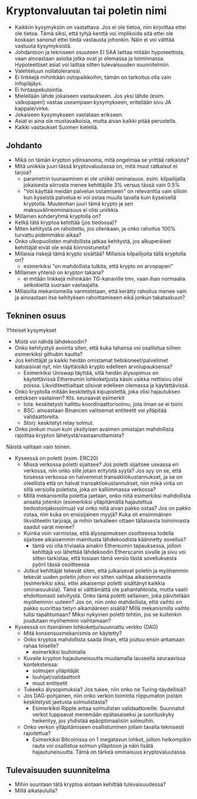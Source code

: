 # Kryptonvaluutan tai poletin nimi

- Kaikkiin kysymyksiin on vastattava. Jos ei ole tietoa, niin kirjoittaa ettei ole tietoa. Tämä siksi, että tyhjä kenttä voi implikoida sitä ettei ole koskaan sanonut ettei tiedä vastausta johonkin. Näin ei voi välttää vastuuta kysymyksistä.
- Johdantoon ja tekniseen osuuteen EI SAA laittaa mitään hypoteettista, vaan ainoastaan asioita jotka ovat jo olemassa ja toiminnassa. Hypoteettiset asiat voi laittaa sitten tulevaisuuden suunnitelmiin.
- Valehteluun nollatoleranssi.
- Ei linkkejä mihinkään ostopaikkoihin, tämän on tarkoitus olla vain infopläjäys.
- Ei hintaspekulointia.
- Mielellään lähde jokaiseen vastaukseen. Jos yksi lähde (esim. valkopaperi) vastaa useampaan kysymykseen, eritellään sivu JA kappale/virke.
- Jokaiseen kysymykseen vastataan erikseen.
- Asiat ei aina ole mustavalkoisia, mutta aivan kaikki pitää perustella.
- Kaikki vastaukset Suomen kielellä.

## Johdanto
- Mikä on tämän krypton ydinsanoma, mitä ongelmaa se yrittää ratkaista?
- Mitä uniikkia juuri tässä kryptovaluutassa on, mitä muut ratkaisut ei tarjoa?
    - parametrin tuunaaminen ei ole uniikki ominaisuus. esim. kilpailijalla jokaisesta siirrosta menee kehittäjille 3% versus tässä vain 0.5%
    - "Voi käyttää meidän palvelun ostamiseen" on relevanttia vain silloin kun kyseistä palvelua ei voi ostaa muulla tavalla kuin kyseisellä kryptolla. Muutenhan juuri tämä krypto ja sen maksuvälineominaisuus ei olisi uniikkia.
- Millainen kohderyhmä kryptolla on?
- Ketkä tätä kryptoa kehittää (jos tiedossa)?
- Miten kehitystä on rahoitettu, jos ollenkaan, ja onko rahoitus 100% turvattu pidemmäksi aikaa?
- Onko ulkopuolisten mahdollista jatkaa kehitystä, jos alkuperäiset kehittäjät eivät ole enää kiinnostuneita?
- Millaisia riskejä tämä krypto sisältää? Millaisia kilpailijoita tällä kryptolla on?
    - esimerkiksi "on mahdollista tulkita, että krypto on arvopaperi"
- Millainen yhteisö on krypton takana?
    - ei mitään linkkejä mihinkään TG-kanaville tmv, vaan ihan normaalia selkokieltä suoraan vastaajalta. 
- Millaisilla mekanismeilla varmistetaan, että kerätty rahoitus menee vain ja ainoastaan itse kehityksen rahoittamiseen eikä jonkun takataskuun?

## Tekninen osuus
Yhteiset kysymykset
- Mistä voi nähdä lähdekoodin?
- Onko kehitystyö avointa siten, että kuka tahansa voi osallistua siihen esimerkiksi githubin kautta?
- Jos kehittäjät ja kaikki heidän omistamat tietokoneet/palvelimet katoaisivat nyt, niin täyttäisikö krypto edelleen arvolupauksensa? 
    - Esimerkiksi Uniswap täyttää, sillä heidän älysopimus on käytettävissä Ethereumin lohkoketjusta käsin vaikka nettisivu olisi poissa. Likviditeettialtaat olisivat edelleen olemassa ja käytettävissä.
- Onko kryptolla mitään keskitettyä kipupistettä, joka olisi hajautuksen eetoksen vastainen? Kts. seuraavat esimerkit
    - Iota: keskitetysti hallittu koordinaattorisolmu, jota ilman se ei toimi
    - BSC: ainoastaan Binancen valitsemat entiteetit voi ylläpitää validaattoreita.
    - Storj: keskitetyt relay solmut. 
- Onko jonkun muun kuin yksityisen avaimen omistajan mahdollista rajoittaa krypton lähetystä/vastaanottamista?

Näistä valitaan vain toinen.
- Kyseessä on poletti (esim. ERC20)
    - Missä verkossa poletti sijaitsee? Jos poletti sijaitsee useassa eri verkossa, niin onko sille jotain erityistä syytä? Jos syy on se, että toisessa verkossa on halvemmat transaktiokustannukset, ja se on oleellista että on halvat transaktiokustannukset, niin mikä virka on sillä versiolla poletista, joka on kalliimmassa verkossa?
    - Millä mekanismilla polettia jaetaan, onko niitä esimerkiksi mahdollista ansaita jotenkin (esimerkiksi ylläpitämällä hajautettua tiedostonjakosolmua) vai onko niitä aivan pakko ostaa? Jos on pakko ostaa, niin kuka on ensisijainen myyjä? Kuka oli ensimmäinen likviditeetin tarjoaja, ja mihin tarkalleen ottaen tällaisesta toiminnasta saadut varat menee?
    - Kuinka voin varmistaa, että älysopimuksen osoitteessa todella sijaitsee aikaisemmin mainitusta lähdekoodista käännetty sovellus?
        - tämä voi olla triviaalia ainakin Ethereumin tapauksessa, jolloin kehittäjä voi lähettää lähdekoodin Etherscanin sivulle ja sivu voi sitten tarkistaa, että tosiaan tämä versio tästä sovelluksesta pyörii tässä osoitteessa
    - Jotkut kehittäjät tekevät siten, että julkaisevat poletin ja myöhemmin tekevät uuden poletin johon voi sitten vaihtaa aikaisemmasta (esimerkiksi siksi, ettei aikaisempi poletti sisältänyt kaikkia ominaisuuksia). Tämä ei välttämättä ole pahantahtoista, mutta vaatii ehdottomasti selvitystä. Onko tämä poletti sellainen, joka päivitetään myöhemmin uuteen? Jos on, niin onko mahdollista, että vaihto on pakko suorittaa tietyn aikamääreen sisällä? Millä mekanismilla vaihto tulisi tapahtumaan? Miksi nykyinen poletti tehtiin, jos se kuitenkin joudutaan myöhemmin vaihtamaan?
- Kyseessä on itsenäinen lohkoketju/suunnattu verkko (DAG)
    - Mitä konsensusmekanismia on käytetty?
    - Onko kryptoa mahdollista saada ilman, että joutuu ensin antamaan rahaa toiselle?
        - esimerkiksi louhimalla
    - Kuvaile krypton hajautuneisuutta muutamalla lauseella seuraavissa konteksteissa:
        - solmujen ylläpitäjät
        - louhijat/validaattorit
        - muut entiteetit
    - Tukeeko älysopimuksia? Jos tukee, niin onko ne Turing-täydellisiä?
    - Jos DAG-pohjainen, niin onko verkon toiminta riippumaton jostain keskitetysti jaetusta solmulistasta? 
        - Esimerkiksi Ripple antaa solmulistan validaattoreille. Suunnatut verkot tuppaavat menemään epätasaiseksi ja suorituskyky heikentyy, jos yhdistää epäoptimaalisiin solmuihin.
    - Onko verkon ylläpitämiseen osallistuminen jollain tavalla teknisesti rajoitettua?
        - Esimerkiksi Bitcoinissa on 1 megatavun lohkot, jolloin heikompikin rauta voi osallistua solmun ylläpitoon ja näin lisätä hajautuneisuutta. Tämä on tärkeä ominaisuus kryptovaluutassa.


## Tulevaisuuden suunnitelma
- Mihin suuntaan tätä kryptoa aiotaan kehittää tulevaisuudessa?
- Millä aikataululla?
